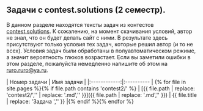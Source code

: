 Задачи с contest.solutions (2 семестр).
---------------------------------------

В данном разделе находятся тексты задач из контестов [contest.solutions](http://contest.solutions).
К сожалению, на момент скачивания условий, автор не знал, что он будет делать сайт с ними.
В результате здесь присутствуют только условия тех задач, которые решил автор (и то не всех).
Условия задач были обработаны в полуавтоматическом режиме, а значит вероятность глюков возрастает.
Если вы заметили ошибки в этом разделе, пожалуйста немедленно напишите об этом на [ruro.ruro@ya.ru](mailto:ruro.ruro@ya.ru).

| Номер задачи | Имя задачи |
|:------------:|:---------- | {% for file in site.pages %}{% if file.path contains 'contest2/' %}
| [{{ file.path | replace: 'contest2/','' | replace: '.md','' }}]({{ file.path | replace: '.md','' }}) | {{ file.title | replace: 'Задача ','' }} |{% endif %}{% endfor %}
